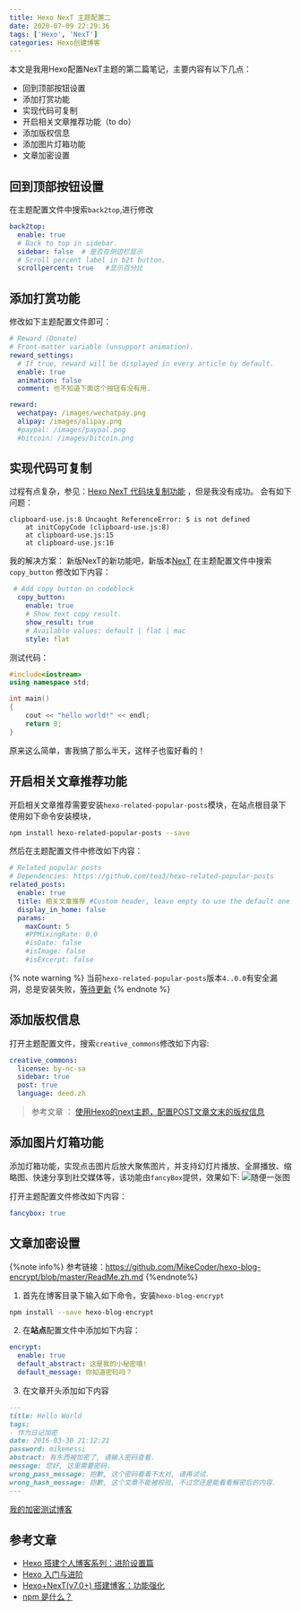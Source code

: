 ```yaml
---
title: Hexo NexT 主题配置二
date: 2020-07-09 22:29:36
tags: ['Hexo', 'NexT']
categories: Hexo创建博客
---
```


本文是我用Hexo配置NexT主题的第二篇笔记，主要内容有以下几点：
+ 回到顶部按钮设置
+ 添加打赏功能
+ 实现代码可复制
+ 开启相关文章推荐功能（to do）
+ 添加版权信息
+ 添加图片灯箱功能
+ 文章加密设置
  
<!--more-->

## 回到顶部按钮设置

在主题配置文件中搜索`back2top`,进行修改

```yml themes\next\_config.yml
back2top:
  enable: true
  # Back to top in sidebar.
  sidebar: false  # 是否在侧边栏显示
  # Scroll percent label in b2t button.
  scrollpercent: true   #显示百分比
  ```


## 添加打赏功能

修改如下主题配置文件即可：
```yml themes\next\_config.yml
# Reward (Donate)
# Front-matter variable (unsupport animation).
reward_settings:
  # If true, reward will be displayed in every article by default.
  enable: true
  animation: false
  comment: 也不知道下面这个按钮有没有用.

reward:
  wechatpay: /images/wechatpay.png
  alipay: /images/alipay.png
  #paypal: /images/paypal.png
  #bitcoin: /images/bitcoin.png
  ```

## 实现代码可复制

过程有点复杂，参见：[Hexo NexT 代码块复制功能](https://www.jianshu.com/p/3e9d614c1e77) ，但是我没有成功。
会有如下问题：
```console
clipboard-use.js:8 Uncaught ReferenceError: $ is not defined
    at initCopyCode (clipboard-use.js:8)
    at clipboard-use.js:15
    at clipboard-use.js:16
```

我的解决方案：
  新版NexT的新功能吧，新版本[NexT](https://github.com/theme-next/hexo-theme-next)
  在主题配置文件中搜索 `copy_button` 修改如下内容：
``` yml themes\next\_config.yml
 # Add copy button on codeblock
  copy_button:
    enable: true
    # Show text copy result.
    show_result: true
    # Available values: default | flat | mac
    style: flat
```

测试代码：
```cpp hello.cpp
#include<iostream>
using namespace std;

int main()
{
    cout << "hello world!" << endl;
    return 0;
}
```

原来这么简单，害我搞了那么半天，这样子也蛮好看的！

## 开启相关文章推荐功能

开启相关文章推荐需要安装`hexo-related-popular-posts`模块，在站点根目录下使用如下命令安装模块，
```bash
npm install hexo-related-popular-posts --save 
```
然后在主题配置文件中修改如下内容：
```yml
# Related popular posts
# Dependencies: https://github.com/tea3/hexo-related-popular-posts
related_posts:
  enable: true
  title: 相关文章推荐 #Custom header, leave empty to use the default one
  display_in_home: false
  params:
    maxCount: 5
    #PPMixingRate: 0.0
    #isDate: false
    #isImage: false
    #isExcerpt: false
```
{% note warning %}
当前`hexo-related-popular-posts`版本`4..0.0`有安全漏洞，总是安装失败，[等待更新](https://www.npmjs.com/package/hexo-related-popular-posts)
{% endnote %}


## 添加版权信息

打开主题配置文件，搜索`creative_commons`修改如下内容:
```yml
creative_commons:
  license: by-nc-sa
  sidebar: true
  post: true
  language: deed.zh
```
> 参考文章 ： [使用Hexo的next主题，配置POST文章文末的版权信息](http://blog.amdoing.com/the-post-copyright-in-hexo-next/)

## 添加图片灯箱功能

添加灯箱功能，实现点击图片后放大聚焦图片，并支持幻灯片播放、全屏播放、缩略图、快速分享到社交媒体等，该功能由`fancyBox`提供，效果如下:
![随便一张图](https://cdn.pixabay.com/photo/2017/08/02/14/26/winter-landscape-2571788__480.jpg '随便一张图')

打开主题配置文件修改如下内容：
```yml
fancybox: true
```

## 文章加密设置

{%note info%}
参考链接：https://github.com/MikeCoder/hexo-blog-encrypt/blob/master/ReadMe.zh.md
{%endnote%}

1. 首先在博客目录下输入如下命令，安装`hexo-blog-encrypt`
```bash
npm install --save hexo-blog-encrypt
```
2. 在**站点**配置文件中添加如下内容：
```yml
encrypt:
  enable: true
  default_abstract: 这是我的小秘密哦!
  default_message: 你知道密码吗？
```
3. 在文章开头添加如下内容
```Markdown
---
title: Hello World
tags:
- 作为日记加密
date: 2016-03-30 21:12:21
password: mikemessi
abstract: 有东西被加密了, 请输入密码查看.
message: 您好, 这里需要密码.
wrong_pass_message: 抱歉, 这个密码看着不太对, 请再试试.
wrong_hash_message: 抱歉, 这个文章不能被校验, 不过您还是能看看解密后的内容.
---
```
[我的加密测试博客](http://xujing113221.github.io/encrypt-test/)

## 参考文章

+ [Hexo 搭建个人博客系列：进阶设置篇](http://yearito.cn/posts/hexo-advanced-settings.html)
+ [Hexo 入门与进阶](https://juejin.im/post/5e71b0b3e51d4526f363c83b#heading-32)
+ [Hexo+NexT(v7.0+) 搭建博客：功能强化](https://www.chingow.cn/posts/e0970dc8.html)
+ [npm 是什么？](https://www.npmjs.cn/getting-started/what-is-npm/)